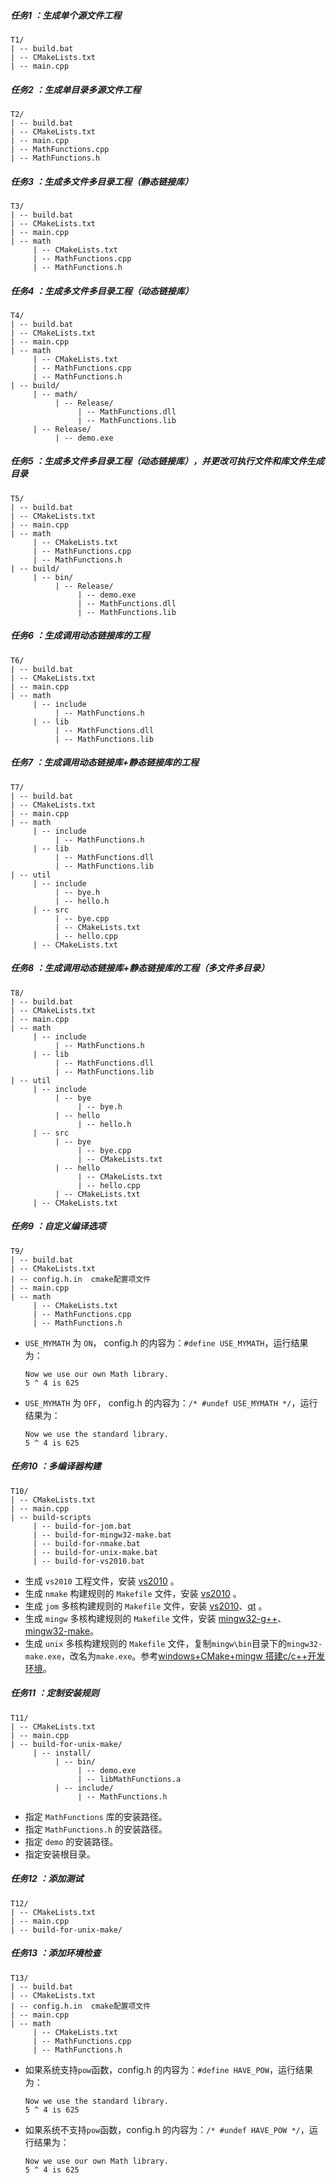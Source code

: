 ##### 任务1 ：生成单个源文件工程

```
T1/
| -- build.bat
| -- CMakeLists.txt
| -- main.cpp
```

##### 任务2 ：生成单目录多源文件工程

```
T2/
| -- build.bat
| -- CMakeLists.txt
| -- main.cpp
| -- MathFunctions.cpp
| -- MathFunctions.h
```

##### 任务3 ：生成多文件多目录工程（静态链接库）

```
T3/
| -- build.bat
| -- CMakeLists.txt
| -- main.cpp
| -- math
     | -- CMakeLists.txt
     | -- MathFunctions.cpp
     | -- MathFunctions.h
```

##### 任务4 ：生成多文件多目录工程（动态链接库）

```
T4/
| -- build.bat
| -- CMakeLists.txt
| -- main.cpp
| -- math
     | -- CMakeLists.txt
     | -- MathFunctions.cpp
     | -- MathFunctions.h
| -- build/
     | -- math/
          | -- Release/
               | -- MathFunctions.dll
               | -- MathFunctions.lib
     | -- Release/
          | -- demo.exe
```

##### 任务5 ：生成多文件多目录工程（动态链接库），并更改可执行文件和库文件生成目录

```
T5/
| -- build.bat
| -- CMakeLists.txt
| -- main.cpp
| -- math
     | -- CMakeLists.txt
     | -- MathFunctions.cpp
     | -- MathFunctions.h
| -- build/
     | -- bin/
          | -- Release/
               | -- demo.exe
               | -- MathFunctions.dll
               | -- MathFunctions.lib             
```

##### 任务6 ：生成调用动态链接库的工程

```
T6/
| -- build.bat
| -- CMakeLists.txt
| -- main.cpp
| -- math
     | -- include
          | -- MathFunctions.h
     | -- lib
          | -- MathFunctions.dll
          | -- MathFunctions.lib
```

##### 任务7 ：生成调用动态链接库+静态链接库的工程

```
T7/
| -- build.bat
| -- CMakeLists.txt
| -- main.cpp
| -- math
     | -- include
          | -- MathFunctions.h
     | -- lib
          | -- MathFunctions.dll
          | -- MathFunctions.lib
| -- util
     | -- include
          | -- bye.h
          | -- hello.h
     | -- src
          | -- bye.cpp
          | -- CMakeLists.txt
          | -- hello.cpp
     | -- CMakeLists.txt
```

##### 任务8 ：生成调用动态链接库+静态链接库的工程（多文件多目录）

```
T8/
| -- build.bat
| -- CMakeLists.txt
| -- main.cpp
| -- math
     | -- include
          | -- MathFunctions.h
     | -- lib
          | -- MathFunctions.dll
          | -- MathFunctions.lib
| -- util
     | -- include
          | -- bye
               | -- bye.h
          | -- hello
               | -- hello.h
     | -- src
          | -- bye
               | -- bye.cpp
               | -- CMakeLists.txt
          | -- hello
               | -- CMakeLists.txt
               | -- hello.cpp
          | -- CMakeLists.txt
     | -- CMakeLists.txt
```

##### 任务9 ：自定义编译选项

```
T9/
| -- build.bat
| -- CMakeLists.txt
| -- config.h.in  cmake配置项文件
| -- main.cpp
| -- math
     | -- CMakeLists.txt
     | -- MathFunctions.cpp
     | -- MathFunctions.h
```

- `USE_MYMATH` 为 `ON`， config.h 的内容为：`#define USE_MYMATH`，运行结果为：

  ```
  Now we use our own Math library.
  5 ^ 4 is 625
  ```

- `USE_MYMATH` 为 `OFF`， config.h 的内容为：`/* #undef USE_MYMATH */`，运行结果为：

  ```
  Now we use the standard library.
  5 ^ 4 is 625
  ```

##### 任务10 ：多编译器构建

```
T10/
| -- CMakeLists.txt
| -- main.cpp
| -- build-scripts
     | -- build-for-jom.bat
     | -- build-for-mingw32-make.bat
     | -- build-for-nmake.bat
     | -- build-for-unix-make.bat
     | -- build-for-vs2010.bat
```

* 生成 `vs2010` 工程文件，安装 [vs2010](https://msdn.itellyou.cn/) 。
* 生成 `nmake` 构建规则的 `Makefile` 文件，安装 [vs2010](https://msdn.itellyou.cn/) 。
* 生成 `jom` 多核构建规则的 `Makefile` 文件，安装 [vs2010](https://msdn.itellyou.cn/)、[qt](http://download.qt.io/archive/qt/) 。
* 生成 `mingw` 多核构建规则的 `Makefile` 文件，安装 [mingw32-g++](https://mirrors.tuna.tsinghua.edu.cn/osdn/mingw/68260/mingw-get-setup.exe)、[mingw32-make](https://jaist.dl.sourceforge.net/project/mingw/MinGW/Extension/make/mingw32-make-3.80-3/mingw32-make-3.80.0-3.exe)。
* 生成 `unix` 多核构建规则的 `Makefile` 文件，复制`mingw\bin`目录下的`mingw32-make.exe`，改名为`make.exe`。参考[windows+CMake+mingw 搭建c/c++开发环境](https://www.cnblogs.com/herelsp/p/8679200.html)。

##### 任务11 ：定制安装规则

```
T11/
| -- CMakeLists.txt
| -- main.cpp
| -- build-for-unix-make/
     | -- install/
          | -- bin/
               | -- demo.exe
               | -- libMathFunctions.a
          | -- include/
               | -- MathFunctions.h   
```

* 指定 `MathFunctions` 库的安装路径。
* 指定 `MathFunctions.h` 的安装路径。
* 指定 `demo` 的安装路径。
* 指定安装根目录。

##### 任务12 ：添加测试

```
T12/
| -- CMakeLists.txt
| -- main.cpp
| -- build-for-unix-make/
```

##### 任务13 ：添加环境检查

```
T13/
| -- build.bat
| -- CMakeLists.txt
| -- config.h.in  cmake配置项文件
| -- main.cpp
| -- math
     | -- CMakeLists.txt
     | -- MathFunctions.cpp
     | -- MathFunctions.h
```
   
- 如果系统支持`pow`函数，config.h 的内容为：`#define HAVE_POW`，运行结果为：

  ```
  Now we use the standard library.
  5 ^ 4 is 625
  ```
  
- 如果系统不支持`pow`函数，config.h 的内容为：`/* #undef HAVE_POW */`，运行结果为：
 
  ```
  Now we use our own Math library.
  5 ^ 4 is 625
  ```

